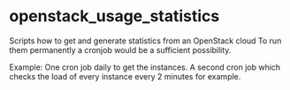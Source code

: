 # openstack_usage_statistics
Scripts how to get and generate statistics from an OpenStack cloud
To run them permanently a cronjob would be a sufficient possibility.

Example:
One cron job daily to get the instances.
A second cron job which checks the load of every instance every 2 minutes for example.


